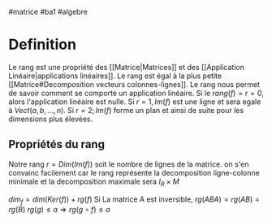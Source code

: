 #matrice #ba1 #algebre 
# Definition
Le rang est une propriété des [[Matrice|Matrices]] et des [[Application Linéaire|applications linéaires]].
Le rang est égal à la plus petite [[Matrice#Decomposition vecteurs colonnes-lignes]]. Le rang nous permet de savoir comment se comporte un application linéaire. Si le $rang(f)= r = 0$, alors l'application linéaire est nulle. Si $r = 1, Im(f)$ est une ligne et sera egale à $Vect(a,b,\dots,n)$. Si $r = 2;Im(f)$ forme un plan et ainsi de suite pour les dimensions plus élevées.
## Propriétés du rang
Notre rang $r = Dim(Im(f))$ soit le nombre de lignes de la matrice. on s'en convainc facilement car le rang représente la decomposition ligne-colonne minimale et la decomposition maximale sera $I_{R}\times M$

$dim_f= dim(Ker(f))+ rg(f)$
Si La matrice A est inversible, $rg(ABA)=rg(AB) =rg(B)$
$rg(g)\leq a \Rightarrow rg(g\circ f)\leq a$